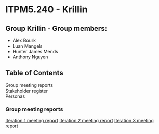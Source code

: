 # ITPM5.240 - Krillin

## Group Krillin - Group members:

* Alex Bourk
* Luan Mangels
* Hunter James Mends
* Anthony Nguyen


## Table of Contents
Group meeting reports\
Stakeholder register\
Personas

### Group meeting reports
[Iteration 1 meeting report]((https://github.com/AlexJohnBourk/ITPM5.240-Krillin/tree/main/Iteration%201))
[Iteration 2 meeting report]((https://github.com/AlexJohnBourk/ITPM5.240-Krillin/tree/main/Iteration%202))
[Iteration 3 meeting report]((https://github.com/AlexJohnBourk/ITPM5.240-Krillin/tree/main/Iteration%203))
